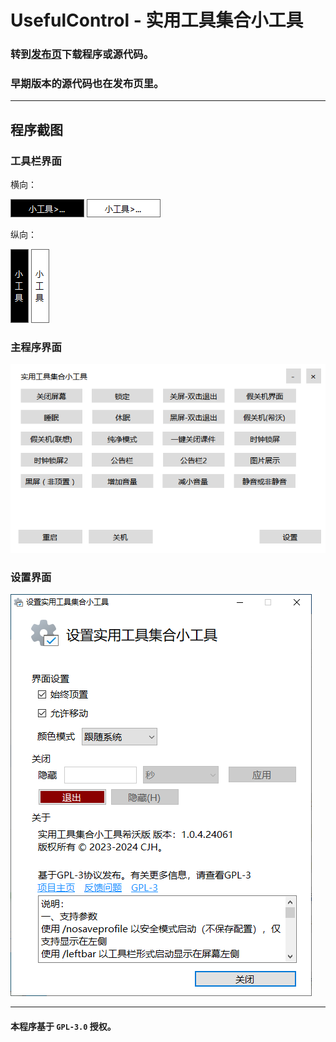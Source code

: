 # UsefulControl - 实用工具集合小工具


### 转到[发布页](https://github.com/cjhdevact/UsefulControl/releases)下载程序或源代码。 ###
### 早期版本的源代码也在发布页里。 ###

------------

## 程序截图 ##


### 工具栏界面 ###


横向：


![工具栏界面（横向深色）](Assets/ui1.png)      ![工具栏界面（横向浅色）](Assets/ui1light.png)


纵向：


![工具栏界面（纵向深色）](Assets/ui2.png)      ![工具栏界面（纵向浅色）](Assets/ui2light.png)


### 主程序界面 ###


![主程序界面（浅色）](Assets/uimain.png)


### 设置界面 ###


![设置界面](Assets/uisetting.png)


------------


#### 本程序基于 `GPL-3.0` 授权。 ####